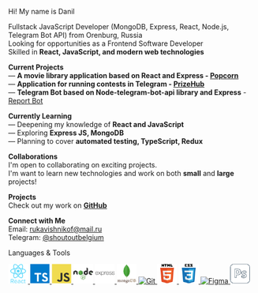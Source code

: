 Hi! My name is Danil

Fullstack JavaScript Developer (MongoDB, Express, React, Node.js, Telegram Bot API) from Orenburg, Russia  
Looking for opportunities as a Frontend Software Developer  
Skilled in **React, JavaScript, and modern web technologies**  

**Current Projects**  
— **A movie library application based on React and Express - <a href="https://github.com/daniltrunin/popcorn">Popcorn</a>**  
— **Application for running contests in Telegram - <a href="https://github.com/daniltrunin/prizehub-web-app-client">PrizeHub</a>**  
— **Telegram Bot based on Node-telegram-bot-api library and Express** - <a href="https://github.com/daniltrunin/PVT_Report_bot">Report Bot</a>

**Currently Learning**  
— Deepening my knowledge of **React and JavaScript**  
— Exploring **Express JS, MongoDB**  
— Planning to cover **automated testing, TypeScript, Redux**  

**Collaborations**  
I'm open to collaborating on exciting projects.  
I'm want to learn new technologies and work on both **small** and **large** projects!  

**Projects**  
Check out my work on **[GitHub](https://github.com/daniltrunin)**  

**Connect with Me**  
Email: rukavishnikof@mail.ru  
Telegram: [@shoutoutbelgium](https://t.me/shoutoutbelgium)  

Languages & Tools  

<p align="left">
  <a href="https://reactjs.org/" target="_blank">
    <img src="https://raw.githubusercontent.com/devicons/devicon/master/icons/react/react-original-wordmark.svg" alt="React" width="40" height="40"/>
  </a>
  <a href="https://www.typescriptlang.org/" target="_blank">
    <img src="https://raw.githubusercontent.com/devicons/devicon/master/icons/typescript/typescript-original.svg" alt="TypeScript" width="40" height="40"/>
  </a>
  <a href="https://developer.mozilla.org/en-US/docs/Web/JavaScript" target="_blank">
    <img src="https://raw.githubusercontent.com/devicons/devicon/master/icons/javascript/javascript-original.svg" alt="JavaScript" width="40" height="40"/>
  </a>
  <a href="https://nodejs.org" target="_blank">
    <img src="https://raw.githubusercontent.com/devicons/devicon/master/icons/nodejs/nodejs-original-wordmark.svg" alt="Node.js" width="40" height="40"/>
  </a>
  <a href="https://expressjs.com" target="_blank">
    <img src="https://raw.githubusercontent.com/devicons/devicon/master/icons/express/express-original-wordmark.svg" alt="Express" width="40" height="40"/>
  </a>
  <a href="https://www.mongodb.com/" target="_blank">
    <img src="https://raw.githubusercontent.com/devicons/devicon/master/icons/mongodb/mongodb-original-wordmark.svg" alt="MongoDB" width="40" height="40"/>
  </a>
  <a href="https://git-scm.com/" target="_blank">
    <img src="https://www.vectorlogo.zone/logos/git-scm/git-scm-icon.svg" alt="Git" width="40" height="40"/>
  </a>
  <a href="https://www.w3.org/html/" target="_blank">
    <img src="https://raw.githubusercontent.com/devicons/devicon/master/icons/html5/html5-original-wordmark.svg" alt="HTML5" width="40" height="40"/>
  </a>
  <a href="https://www.w3schools.com/css/" target="_blank">
    <img src="https://raw.githubusercontent.com/devicons/devicon/master/icons/css3/css3-original-wordmark.svg" alt="CSS3" width="40" height="40"/>
  </a>
  <a href="https://www.figma.com/" target="_blank">
    <img src="https://www.vectorlogo.zone/logos/figma/figma-icon.svg" alt="Figma" width="40" height="40"/>
  </a>
  <a href="https://www.photoshop.com/en" target="_blank">
    <img src="https://raw.githubusercontent.com/devicons/devicon/master/icons/photoshop/photoshop-line.svg" alt="Photoshop" width="40" height="40"/
